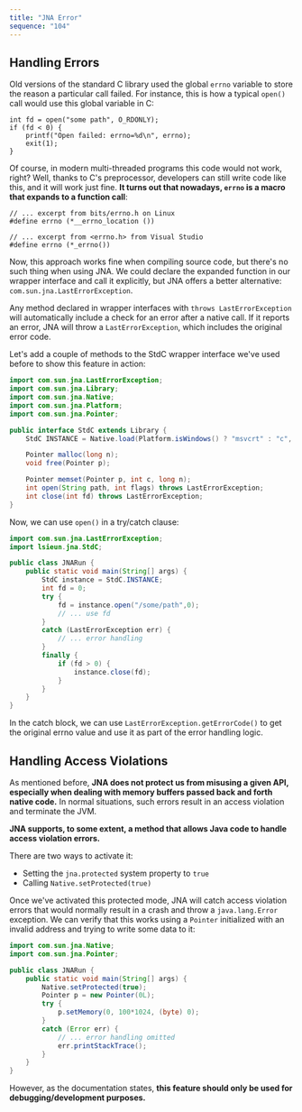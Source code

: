 ```yaml
---
title: "JNA Error"
sequence: "104"
---
```


## Handling Errors

Old versions of the standard C library used the global `errno` variable to store the reason a particular call failed.
For instance, this is how a typical `open()` call would use this global variable in C:

```text
int fd = open("some path", O_RDONLY);
if (fd < 0) {
    printf("Open failed: errno=%d\n", errno);
    exit(1);
}
```

Of course, in modern multi-threaded programs this code would not work, right?
Well, thanks to C's preprocessor, developers can still write code like this, and it will work just fine.
**It turns out that nowadays, `errno` is a macro that expands to a function call**:

```text
// ... excerpt from bits/errno.h on Linux
#define errno (*__errno_location ())

// ... excerpt from <errno.h> from Visual Studio
#define errno (*_errno())
```

Now, this approach works fine when compiling source code, but there's no such thing when using JNA.
We could declare the expanded function in our wrapper interface and call it explicitly,
but JNA offers a better alternative: `com.sun.jna.LastErrorException`.

Any method declared in wrapper interfaces with `throws LastErrorException`
will automatically include a check for an error after a native call.
If it reports an error, JNA will throw a `LastErrorException`, which includes the original error code.

Let's add a couple of methods to the StdC wrapper interface we've used before to show this feature in action:

```java
import com.sun.jna.LastErrorException;
import com.sun.jna.Library;
import com.sun.jna.Native;
import com.sun.jna.Platform;
import com.sun.jna.Pointer;

public interface StdC extends Library {
    StdC INSTANCE = Native.load(Platform.isWindows() ? "msvcrt" : "c", StdC.class );

    Pointer malloc(long n);
    void free(Pointer p);

    Pointer memset(Pointer p, int c, long n);
    int open(String path, int flags) throws LastErrorException;
    int close(int fd) throws LastErrorException;
}
```

Now, we can use `open()` in a try/catch clause:

```java
import com.sun.jna.LastErrorException;
import lsieun.jna.StdC;

public class JNARun {
    public static void main(String[] args) {
        StdC instance = StdC.INSTANCE;
        int fd = 0;
        try {
            fd = instance.open("/some/path",0);
            // ... use fd
        }
        catch (LastErrorException err) {
            // ... error handling
        }
        finally {
            if (fd > 0) {
                instance.close(fd);
            }
        }
    }
}
```

In the catch block, we can use `LastErrorException.getErrorCode()` to get the original errno value and
use it as part of the error handling logic.

## Handling Access Violations

As mentioned before, **JNA does not protect us from misusing a given API,**
**especially when dealing with memory buffers passed back and forth native code.**
In normal situations, such errors result in an access violation and terminate the JVM.

**JNA supports, to some extent, a method that allows Java code to handle access violation errors.**

There are two ways to activate it:

- Setting the `jna.protected` system property to `true`
- Calling `Native.setProtected(true)`

Once we've activated this protected mode,
JNA will catch access violation errors that would normally result in a crash and throw a `java.lang.Error` exception.
We can verify that this works using a `Pointer` initialized with an invalid address and trying to write some data to it:

```java
import com.sun.jna.Native;
import com.sun.jna.Pointer;

public class JNARun {
    public static void main(String[] args) {
        Native.setProtected(true);
        Pointer p = new Pointer(0L);
        try {
            p.setMemory(0, 100*1024, (byte) 0);
        }
        catch (Error err) {
            // ... error handling omitted
            err.printStackTrace();
        }
    }
}
```

However, as the documentation states, **this feature should only be used for debugging/development purposes.**

